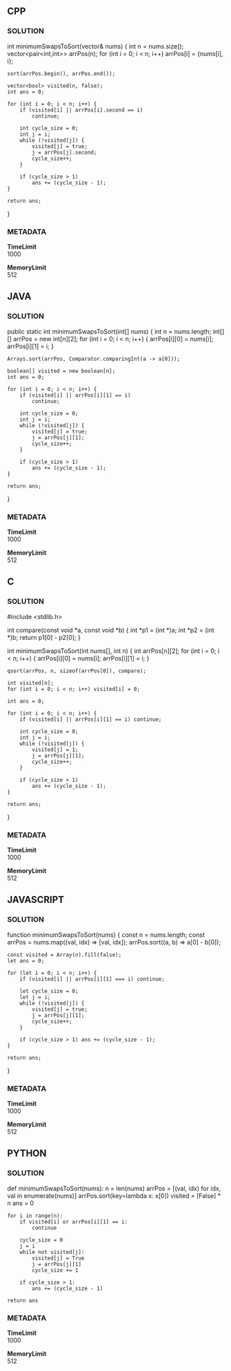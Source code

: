 ## CPP

### SOLUTION

int minimumSwapsToSort(vector<int>& nums) {
    int n = nums.size();
    vector<pair<int,int>> arrPos(n);
    for (int i = 0; i < n; i++)
        arrPos[i] = {nums[i], i};

    sort(arrPos.begin(), arrPos.end());

    vector<bool> visited(n, false);
    int ans = 0;

    for (int i = 0; i < n; i++) {
        if (visited[i] || arrPos[i].second == i)
            continue;

        int cycle_size = 0;
        int j = i;
        while (!visited[j]) {
            visited[j] = true;
            j = arrPos[j].second;
            cycle_size++;
        }

        if (cycle_size > 1)
            ans += (cycle_size - 1);
    }

    return ans;
}

### METADATA

**TimeLimit**  
1000  

**MemoryLimit**  
512  


## JAVA

### SOLUTION

public static int minimumSwapsToSort(int[] nums) {
    int n = nums.length;
    int[][] arrPos = new int[n][2];
    for (int i = 0; i < n; i++) {
        arrPos[i][0] = nums[i];
        arrPos[i][1] = i;
    }

    Arrays.sort(arrPos, Comparator.comparingInt(a -> a[0]));

    boolean[] visited = new boolean[n];
    int ans = 0;

    for (int i = 0; i < n; i++) {
        if (visited[i] || arrPos[i][1] == i)
            continue;

        int cycle_size = 0;
        int j = i;
        while (!visited[j]) {
            visited[j] = true;
            j = arrPos[j][1];
            cycle_size++;
        }

        if (cycle_size > 1)
            ans += (cycle_size - 1);
    }

    return ans;
}

### METADATA

**TimeLimit**  
1000  

**MemoryLimit**  
512  


## C

### SOLUTION

#include <stdlib.h>

int compare(const void *a, const void *b) {
    int *p1 = (int *)a;
    int *p2 = (int *)b;
    return p1[0] - p2[0];
}

int minimumSwapsToSort(int nums[], int n) {
    int arrPos[n][2];
    for (int i = 0; i < n; i++) {
        arrPos[i][0] = nums[i];
        arrPos[i][1] = i;
    }

    qsort(arrPos, n, sizeof(arrPos[0]), compare);

    int visited[n];
    for (int i = 0; i < n; i++) visited[i] = 0;

    int ans = 0;

    for (int i = 0; i < n; i++) {
        if (visited[i] || arrPos[i][1] == i) continue;

        int cycle_size = 0;
        int j = i;
        while (!visited[j]) {
            visited[j] = 1;
            j = arrPos[j][1];
            cycle_size++;
        }

        if (cycle_size > 1)
            ans += (cycle_size - 1);
    }

    return ans;
}

### METADATA

**TimeLimit**  
1000  

**MemoryLimit**  
512  


## JAVASCRIPT

### SOLUTION

function minimumSwapsToSort(nums) {
    const n = nums.length;
    const arrPos = nums.map((val, idx) => [val, idx]);
    arrPos.sort((a, b) => a[0] - b[0]);

    const visited = Array(n).fill(false);
    let ans = 0;

    for (let i = 0; i < n; i++) {
        if (visited[i] || arrPos[i][1] === i) continue;

        let cycle_size = 0;
        let j = i;
        while (!visited[j]) {
            visited[j] = true;
            j = arrPos[j][1];
            cycle_size++;
        }

        if (cycle_size > 1) ans += (cycle_size - 1);
    }

    return ans;
}

### METADATA

**TimeLimit**  
1000  

**MemoryLimit**  
512  


## PYTHON

### SOLUTION

def minimumSwapsToSort(nums):
    n = len(nums)
    arrPos = [(val, idx) for idx, val in enumerate(nums)]
    arrPos.sort(key=lambda x: x[0])
    visited = [False] * n
    ans = 0

    for i in range(n):
        if visited[i] or arrPos[i][1] == i:
            continue

        cycle_size = 0
        j = i
        while not visited[j]:
            visited[j] = True
            j = arrPos[j][1]
            cycle_size += 1

        if cycle_size > 1:
            ans += (cycle_size - 1)

    return ans

### METADATA

**TimeLimit**  
1000  

**MemoryLimit**  
512  
